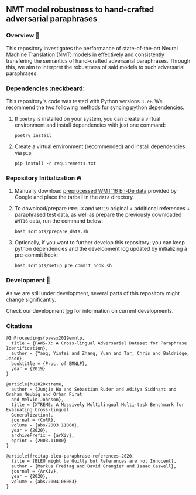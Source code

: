 ## NMT model robustness to hand-crafted adversarial paraphrases

### Overview :book:

This repository investigates the performance of state-of-the-art Neural Machine Translation (NMT) models in effectively and consistently transfering the semantics of hand-crafted adversarial paraphrases. Through this, we aim to interpret the robustness of said models to such adversarial paraphrases.

### Dependencies :neckbeard:

This repository's code was tested with Python versions `3.7+`. We recommend the two following methods for syncing python dependencies.

1. If `poetry` is installed on your system, you can create a virtual environment and install dependencies with just one command:

    ```shell
    poetry install
    ```

2. Create a virtual environment (recommended) and install dependencies via `pip`:

    ```shell
    pip install -r requirements.txt
    ```

### Repository Initialization :fire:

1. Manually download [preprocessed WMT'16 En-De data](https://drive.google.com/uc?export=download&id=0B_bZck-ksdkpM25jRUN2X2UxMm8) provided by Google and place the tarball in the `data` directory.

2. To download/prepare `PAWS-X` and `WMT19` original + additional references + paraphrased test data, as well as prepare the previously downloaded `WMT16` data, run the command below:

    ```shell
    bash scripts/prepare_data.sh
    ```

3. Optionally, if you want to further develop this repository; you can keep python dependencies and the development log updated by initializing a pre-commit hook:

    ```shell
    bash scripts/setup_pre_commit_hook.sh
    ```

### Development :snail:

As we are still under development, several parts of this repository might change significantly.

Check our development [log](./docs/develop.md) for information on current developments.

### Citations

```
@InProceedings{pawsx2019emnlp,
  title = {PAWS-X: A Cross-lingual Adversarial Dataset for Paraphrase Identification},
  author = {Yang, Yinfei and Zhang, Yuan and Tar, Chris and Baldridge, Jason},
  booktitle = {Proc. of EMNLP},
  year = {2019}
}

@article{hu2020xtreme,
  author = {Junjie Hu and Sebastian Ruder and Aditya Siddhant and Graham Neubig and Orhan Firat
  and Melvin Johnson},
  title = {XTREME: A Massively Multilingual Multi-task Benchmark for Evaluating Cross-lingual 
  Generalization},
  journal = {CoRR},
  volume = {abs/2003.11080},
  year = {2020},
  archivePrefix = {arXiv},
  eprint = {2003.11080}
}

@article{freitag-bleu-paraphrase-references-2020,
  title = {BLEU might be Guilty but References are not Innocent},
  author = {Markus Freitag and David Grangier and Isaac Caswell},
  journal = {ArXiv},
  year = {2020},
  volume = {abs/2004.06063}
}
```
